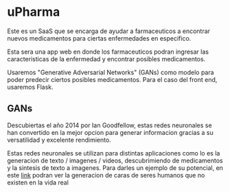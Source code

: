 # uPharma
Este es un SaaS que se encarga de ayudar a farmaceuticos a encontrar nuevos medicamentos para ciertas enfermedades en especifico. 


Esta sera una app web en donde los farmaceuticos podran ingresar las caracteristicas de la enfermedad y encontrar posibles medicamentos. 


Usaremos "Generative Adversarial Networks" (GANs) como modelo para poder predecir ciertos posibles medicamentos. Para el caso del front end, usaremos Flask.

## GANs

Descubiertas el año 2014 por Ian Goodfellow, estas redes neuronales se han convertido en la mejor opcion para generar informacion gracias a su versatilidad y excelente rendimiento.

Estas redes neuronales se utilizan para distintas aplicaciones como lo es la generacion de texto / imagenes / videos, descubrimiendo de medicamentos y la sintesis de texto a imagenes. Para darles un ejemplo de su potencial, en este [link](https://www.thispersondoesnotexist.com/) podran ver la generacion de caras de seres humanos que no existen en la vida real

